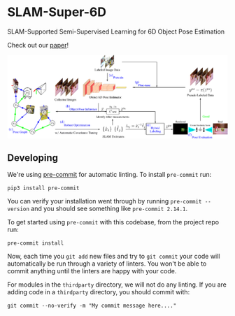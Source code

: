 # SLAM-Super-6D
SLAM-Supported Semi-Supervised Learning for 6D Object Pose Estimation

Check out our [paper](https://arxiv.org/pdf/2203.04424.pdf)!

![Method Overview](media/figure1.png)

## Developing

We're using [pre-commit](https://pre-commit.com/) for automatic linting. To install `pre-commit` run:
```
pip3 install pre-commit
```
You can verify your installation went through by running `pre-commit --version` and you should see something like `pre-commit 2.14.1`.

To get started using `pre-commit` with this codebase, from the project repo run:
```
pre-commit install
```
Now, each time you `git add` new files and try to `git commit` your code will automatically be run through a variety of linters. You won't be able to commit anything until the linters are happy with your code.

For modules in the `thirdparty` directory, we will not do any linting. If you are adding code in a `thirdparty` directory, you should commit with:
```
git commit --no-verify -m "My commit message here...."
```
